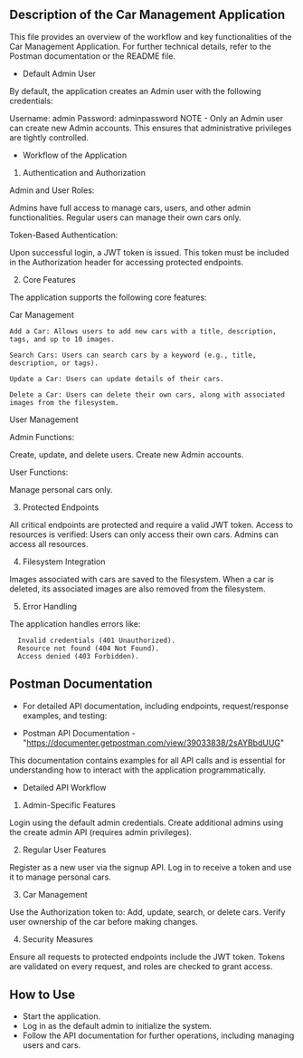 Description of the Car Management Application 
- 


This file provides an overview of the workflow and key functionalities of the Car Management Application. For further technical details, refer to the Postman documentation or the README file.

* Default Admin User

 By default, the application creates an Admin user with the following credentials:

  Username: admin
  Password: adminpassword
 NOTE - Only an Admin user can create new Admin accounts. This ensures that administrative privileges are tightly controlled.

 
* Workflow of the Application

  
1. Authentication and Authorization

 Admin and User Roles:
 
   Admins have full access to manage cars, users, and other admin functionalities.
   Regular users can manage their own cars only.
   
 Token-Based Authentication:
 
   Upon successful login, a JWT token is issued. This token must be included in the Authorization header for accessing protected endpoints.
   
2. Core Features

The application supports the following core features:

 Car Management
 
    Add a Car: Allows users to add new cars with a title, description, tags, and up to 10 images.
    
    Search Cars: Users can search cars by a keyword (e.g., title, description, or tags).
    
    Update a Car: Users can update details of their cars.
    
    Delete a Car: Users can delete their own cars, along with associated images from the filesystem.
    
User Management
 
 Admin Functions: 
 
   Create, update, and delete users.
   Create new Admin accounts.
   
 User Functions:
 
   Manage personal cars only.
   
3. Protected Endpoints

  All critical endpoints are protected and require a valid JWT token.
  Access to resources is verified:
  Users can only access their own cars.
  Admins can access all resources.
  
4. Filesystem Integration

  Images associated with cars are saved to the filesystem.
  When a car is deleted, its associated images are also removed from the filesystem.
  
5. Error Handling

  The application handles errors like:
  
      Invalid credentials (401 Unauthorized).
      Resource not found (404 Not Found).
      Access denied (403 Forbidden).
      
Postman Documentation
-

* For detailed API documentation, including endpoints, request/response examples, and testing:

* Postman API Documentation - "https://documenter.getpostman.com/view/39033838/2sAYBbdUUG"

This documentation contains examples for all API calls and is essential for understanding how to interact with the application programmatically.

* Detailed API Workflow

1. Admin-Specific Features

  Login using the default admin credentials.
  Create additional admins using the create admin API (requires admin privileges).

2. Regular User Features

  Register as a new user via the signup API.
  Log in to receive a token and use it to manage personal cars.

3. Car Management
  
  Use the Authorization token to:
  Add, update, search, or delete cars.
  Verify user ownership of the car before making changes.
  
4. Security Measures

  Ensure all requests to protected endpoints include the JWT token.
  Tokens are validated on every request, and roles are checked to grant access.
  
How to Use
-

  * Start the application.
  * Log in as the default admin to initialize the system.
  * Follow the API documentation for further operations, including managing users and cars.
